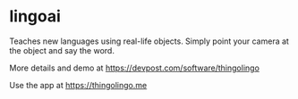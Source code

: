 # lingoai

Teaches new languages using real-life objects. Simply point your camera at the object and say the word.

More details and demo at https://devpost.com/software/thingolingo

Use the app at https://thingolingo.me
